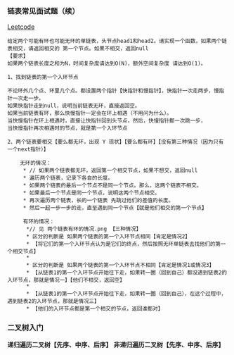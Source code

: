 ### 链表常见面试题（续）
[Leetcode](https://leetcode.com/problems/linked-list-cycle-ii/?utm_source=LCUS&utm_medium=ip_redirect&utm_campaign=transfer2china)
```text
给定两个可能有环也可能无环的单链表，头节点head1和head2。请实现一个函数，如果两个链表相交，请返回相交的 第一个节点。如果不相交，返回null 
【要求】
如果两个链表长度之和为N，时间复杂度请达到O(N)，额外空间复杂度 请达到O(1)。 

1、找到链表的第一个入环节点

不论环外几个点、环里几个点。都设置两个指针【快指针和慢指针】，快指针一次走两步，慢指针一次走一步。
如果快指针走到null，说明当前链表无环，直接返回空。
如果当前链表有环，那么快慢指针一定会在环上相遇（不用问为什么）。
当快慢指针在环上相遇时，直接让快指针回到头节点，然后，快慢指针都一次跳一步，
当快慢指针再次相遇时的节点，就是第一个入环节点

2、两个链表要相交【要么都无环，出现 Y 现状】【要么都有环】【没有第三种情况（因为只有一个next指针）】

    无环的情况：
     * // 如果两个链表都无环，返回第一个相交节点，如果不想交，返回null
     * 遍历两个链表，记录下各自的长度。
     * 如果两个链表的最后一个节点不是同一个节点。那么，这两个链表不相交。
     * 如果最后一个节点是同一个节点，说明这两个节点相交。
     * 再次遍历两个链表，长的一个链表 先跳过他们的差值的长度。
     * 然后一起一步一步的走，直至遇到同一个节点【就是他们相交的第一个节点】
     
     有环的情况：
      *// 见 两个链表有环的情况.png 【三种情况】
      * 区分的判断是 如果两个链表的第一个入环节点相同【肯定是情况2】
      * 【将它们的第一个入环节点认为是它们的终点，然后按照无环单链表去找他们的第一个相交节点】
      * 
      * 区分的判断是 如果两个链表的第一个入环节点不相同【肯定是情况1或情况3】
      * 【从链表1的第一个入环节点开始往下走，如果转一圈（回到自己）都没遇到链表2的入环节点，那就是情况一】【他们不相交，返回空】
      * 
      * 【从链表1的第一个入环节点开始往下走，如果转一圈（回到自己），在这个过程中，遇到链表2的入环节点，那就是情况三】
      * 【他们的入环节点都是第一个相交的节点，返回谁都对】
```


### 二叉树入门
**递归遍历二叉树【先序、中序、后序】**
**非递归遍历二叉树【先序、中序、后序】**
